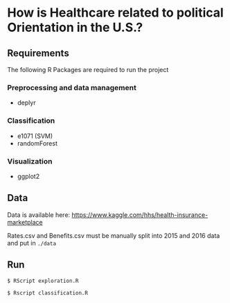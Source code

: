 # How is Healthcare related to political Orientation in the U.S.?
## Requirements
The following R Packages are required to run the project
### Preprocessing and data management
- deplyr
### Classification
- e1071 (SVM)
- randomForest
### Visualization
- ggplot2
## Data
Data is available here: https://www.kaggle.com/hhs/health-insurance-marketplace

Rates.csv and Benefits.csv must be manually split into 2015 and 2016 data and put in `./data`

## Run
```
$ RScript exploration.R
```
```
$ Rscript classification.R
```
